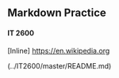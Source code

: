 ## Markdown Practice

#### IT 2600

[Inline] https://en.wikipedia.org

(../IT2600/master/README.md)
